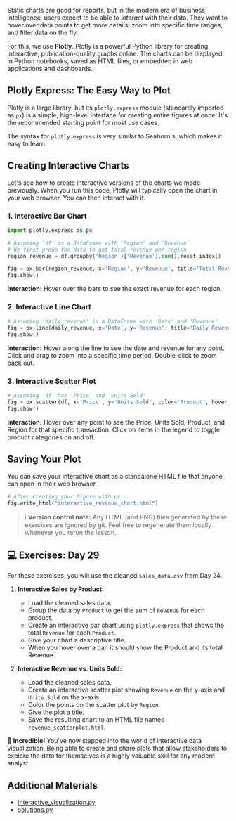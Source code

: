 Static charts are good for reports, but in the modern era of business intelligence, users expect to be able to *interact* with their data. They want to hover over data points to get more details, zoom into specific time ranges, and filter data on the fly.

For this, we use **Plotly**. Plotly is a powerful Python library for creating interactive, publication-quality graphs online. The charts can be displayed in Python notebooks, saved as HTML files, or embedded in web applications and dashboards.

## Plotly Express: The Easy Way to Plot

Plotly is a large library, but its `plotly.express` module (standardly imported as `px`) is a simple, high-level interface for creating entire figures at once. It's the recommended starting point for most use cases.

The syntax for `plotly.express` is very similar to Seaborn's, which makes it easy to learn.

## Creating Interactive Charts

Let's see how to create interactive versions of the charts we made previously. When you run this code, Plotly will typically open the chart in your web browser. You can then interact with it.

### 1. Interactive Bar Chart

```python
import plotly.express as px

# Assuming 'df' is a DataFrame with 'Region' and 'Revenue'
# We first group the data to get total revenue per region
region_revenue = df.groupby('Region')['Revenue'].sum().reset_index()

fig = px.bar(region_revenue, x='Region', y='Revenue', title='Total Revenue by Region')
fig.show()
```

**Interaction:** Hover over the bars to see the exact revenue for each region.

### 2. Interactive Line Chart

```python
# Assuming 'daily_revenue' is a DataFrame with 'Date' and 'Revenue'
fig = px.line(daily_revenue, x='Date', y='Revenue', title='Daily Revenue Trend')
fig.show()
```

**Interaction:** Hover along the line to see the date and revenue for any point. Click and drag to zoom into a specific time period. Double-click to zoom back out.

### 3. Interactive Scatter Plot

```python
# Assuming 'df' has 'Price' and 'Units Sold'
fig = px.scatter(df, x='Price', y='Units Sold', color='Product', hover_data=['Region'], title='Price vs. Units Sold')
fig.show()
```

**Interaction:** Hover over any point to see the Price, Units Sold, Product, and Region for that specific transaction. Click on items in the legend to toggle product categories on and off.

## Saving Your Plot

You can save your interactive chart as a standalone HTML file that anyone can open in their web browser.

```python
# After creating your figure with px...
fig.write_html("interactive_revenue_chart.html")
```

> ℹ️ **Version control note:** Any HTML (and PNG) files generated by these
> exercises are ignored by git. Feel free to regenerate them locally whenever
> you rerun the lesson.

## 💻 Exercises: Day 29

For these exercises, you will use the cleaned `sales_data.csv` from Day 24.

1. **Interactive Sales by Product:**

   - Load the cleaned sales data.
   - Group the data by `Product` to get the sum of `Revenue` for each product.
   - Create an interactive bar chart using `plotly.express` that shows the total `Revenue` for each `Product`.
   - Give your chart a descriptive title.
   - When you hover over a bar, it should show the Product and its total Revenue.

1. **Interactive Revenue vs. Units Sold:**

   - Load the cleaned sales data.
   - Create an interactive scatter plot showing `Revenue` on the y-axis and `Units Sold` on the x-axis.
   - Color the points on the scatter plot by `Region`.
   - Give the plot a title.
   - Save the resulting chart to an HTML file named `revenue_scatterplot.html`.

🎉 **Incredible!** You've now stepped into the world of interactive data visualization. Being able to create and share plots that allow stakeholders to explore the data for themselves is a highly valuable skill for any modern analyst.

## Additional Materials

- [interactive_visualization.py](https://github.com/saint2706/Coding-For-MBA/blob/main/Day_29_Interactive_Visualization/interactive_visualization.py)
- [solutions.py](https://github.com/saint2706/Coding-For-MBA/blob/main/Day_29_Interactive_Visualization/solutions.py)
